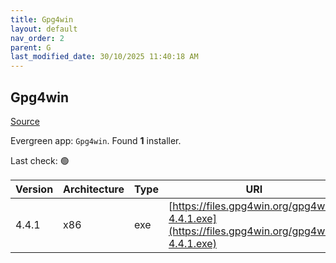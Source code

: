 ```yaml
---
title: Gpg4win
layout: default
nav_order: 2
parent: G
last_modified_date: 30/10/2025 11:40:18 AM
---
```


## Gpg4win

[Source](https://www.gpg4win.org/)

Evergreen app: `Gpg4win`. Found **1** installer.

Last check: 🟢

| Version | Architecture | Type | URI                                                                                        |
| ------- | ------------ | ---- | ------------------------------------------------------------------------------------------ |
| 4.4.1   | x86          | exe  | [https://files.gpg4win.org/gpg4win-4.4.1.exe](https://files.gpg4win.org/gpg4win-4.4.1.exe) |
